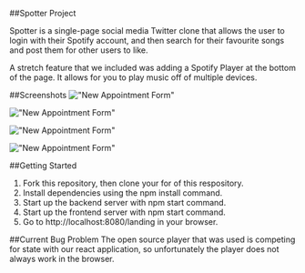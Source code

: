 ##Spotter Project

Spotter is a single-page social media Twitter clone that allows the user to login with their Spotify account, and then search for their favourite songs and post them for other users to like.

A stretch feature that we included was adding a Spotify Player at the bottom of the page. It allows for you to play music off of multiple devices.

##Screenshots
!["New Appointment Form"]()

!["New Appointment Form"]()

!["New Appointment Form"]()

!["New Appointment Form"]()

##Getting Started

1. Fork this repository, then clone your for of this respository.
2. Install dependencies using the npm install command.
3. Start up the backend server with npm start command.
4. Start up the frontend server with npm start command.
5. Go to http://localhost:8080/landing in your browser.

##Current Bug Problem
The open source player that was used is competing for state with our react application, so unfortunately the player does not always work in the browser.
